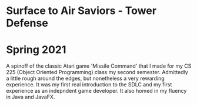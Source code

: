 # Surface to Air Saviors - Tower Defense
# Spring 2021
A spinoff of the classic Atari game 'Missile Command' that I made for my CS 225 (Object Oriented Programming) class my second semester.
Admittedly a little rough around the edges, but nonetheless a very rewarding experience.
It was my first real introduction to the SDLC and my first experience as an indepndent game developer.
It also homed in my fluency in Java and JavaFX.